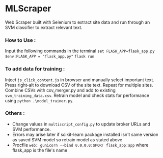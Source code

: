 # MLScraper
Web Scraper built with Selenium to extract site data and run through an SVM classifier to extract relevant text.

### How to Use :
Input the following commands in the terminal
`set FLASK_APP=flask_app.py`
`$env:FLASK_APP = "flask_app.py"`
`flask run`

### To add data for training :
Inject `js_click_content.js` in browser and manually select important text. 
Press right-alt to download CSV of the site text. Repeat for multiple sites.
Combine CSVs with csv_merger.py and add to existing `svm_training_data.csv`.
Retrain model and check stats for performance using `python .\model_trainer.py`.

### Others :
- Change values in `multiscript_config.py` to update broker URLs and SVM performance.
- Errors may arise later if scikit-learn package installed isn't same version as saved SVM model so retrain model as stated above
- Procfile `web: gunicorn --bind 0.0.0.0:$PORT flask_app:app` where flask_app is the file's name
